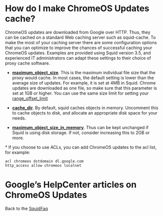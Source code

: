 # How do I make ChromeOS Updates cache?

ChromeOS updates are downloaded from Google over HTTP. Thus, they can be
cached on a standard Web caching server such as squid-cache. To make the
most of your caching server there are some configuration options that
you can optimize to improve the chances of successful caching your
ChromeOS updates. Examples are provided using Squid version 3.5, and
experienced IT administrators can adapt these settings to their choice
of proxy cache software.

  - **[maximum\_object\_size](http://www.squid-cache.org/Doc/config/maximum_object_size#)**.
    This is the maximum individual file size that the proxy would cache.
    In most cases, the default setting is lower than the average size of
    updates. For example, it is set at 4MB in Squid. Chrome updates are
    downloaded as one file, so make sure that this parameter is set at
    1GB or higher. You can use the same size limit for setting your
    [range\_offset\_limit](http://www.squid-cache.org/Doc/config/range_offset_limit#)

  - **[cache\_dir](http://www.squid-cache.org/Doc/config/cache_dir#)**.
    By default, squid caches objects in memory. Uncomment this to cache
    objects to disk, and allocate an appropriate disk space for your
    needs.

  - **[maximum\_object\_size\_in\_memory](http://www.squid-cache.org/Doc/config/maximum_object_size_in_memory#)**.
    Thus can be kept unchanged if Squid is using disk storage. If not,
    consider increasing this to 2GB or more.

\* If you choose to use ACLs, you can add ChromeOS updates to the acl
list, for example:

    acl chromeos dstdomain dl.google.com
    http_access allow chromeos localnet

# Google’s HelpCenter articles on ChromeOS Updates

[](https://chromereleases.googleblog.com)
[](https://support.google.com/chrome/a/answer/3168106?hl=en)

Back to the
[SquidFaq](https://wiki.squid-cache.org/action/show/SquidFaq/ChromebookUpdate/SquidFaq#)
